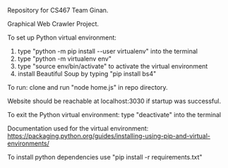 Repository for CS467 Team Ginan.

Graphical Web Crawler Project.

To set up Python virtual environment:
  1. type "python -m pip install --user virtualenv" into the terminal
  2. type "python -m virtualenv env"
  3. type "source env/bin/activate" to activate the virtual environment
  4. install Beautiful Soup by typing "pip install bs4"

To run: clone and run "node home.js" in repo directory.

Website should be reachable at localhost:3030 if startup was successful.

To exit the Python virtual environment: type "deactivate" into the terminal

Documentation used for the virtual environment: https://packaging.python.org/guides/installing-using-pip-and-virtual-environments/

To install python dependencies use "pip install -r requirements.txt"

